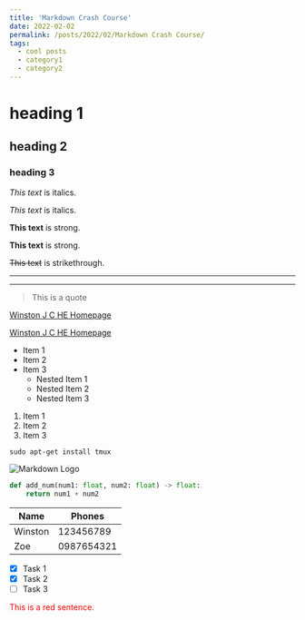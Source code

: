 ```yaml
---
title: 'Markdown Crash Course'
date: 2022-02-02
permalink: /posts/2022/02/Markdown Crash Course/
tags:
  - cool posts
  - category1
  - category2
---
```


<!-- Headings -->
# heading 1
## heading 2
### heading 3

<!-- Italics -->

*This text* is italics.

_This text_ is italics.

<!-- Strong -->

**This text** is strong.

__This text__ is strong.


<!-- Strikethrough -->

~~This text~~ is strikethrough.

<!-- Horizontal Rule -->

---
___

<!-- Blockquote -->
> This is a quote

<!-- Link -->
[Winston J C HE Homepage]("https://hokinchung.github.io")

[Winston J C HE Homepage]("https://hokinchung.github.io" "Winston J C HE")

<!-- UL -->
* Item 1
* Item 2
* Item 3
  * Nested Item 1
  * Nested Item 2
  * Nested Item 3
  
<!-- OL -->
1. Item 1
2. Item 2
3. Item 3
   
<!-- Inline Code Block -->
`sudo apt-get install tmux`

<!-- Images -->

![Markdown Logo](https://markdown-here.com/img/icon256.png)

<!-- Code Block -->
```python
def add_num(num1: float, num2: float) -> float:
    return num1 + num2
```

<!-- Tables -->
| Name    | Phones     |
| ------- | ---------- |
| Winston | 123456789  |
| Zoe     | 0987654321 |



<!-- Task Lists -->

* [x] Task 1
* [x] Task 2
* [ ] Task 3

<!-- Color -->
<font color=red>This is a red sentence.</font>